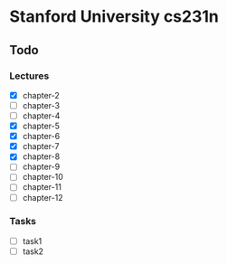 # Stanford University cs231n

## Todo

### Lectures
- [x] chapter-2 
- [ ] chapter-3 
- [ ] chapter-4
- [x] chapter-5 
- [x] chapter-6 
- [x] chapter-7 
- [x] chapter-8 
- [ ] chapter-9 
- [ ] chapter-10
- [ ] chapter-11
- [ ] chapter-12

### Tasks
- [ ] task1
- [ ] task2
